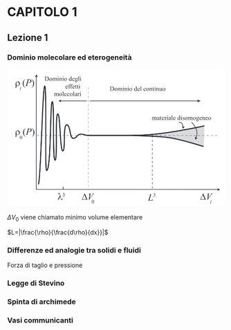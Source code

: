 # CAPITOLO 1

## Lezione 1

### Dominio molecolare ed eterogeneità

![densita](densita.png)

$\Delta V_0$ viene chiamato minimo volume elementare

$L=|\frac{\rho}{\frac{d\rho}{dx}}|$


### Differenze ed analogie tra solidi e fluidi

Forza di taglio  e pressione

### Legge di Stevino

### Spinta di archimede

### Vasi communicanti